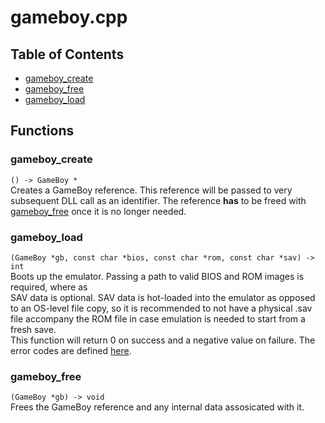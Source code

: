 # gameboy.cpp
## Table of Contents
- [gameboy_create](#gameboy_create)
- [gameboy_free](#gameboy_free)
- [gameboy_load](#gameboy_load)
## Functions
### gameboy_create
`() -> GameBoy *`  
Creates a GameBoy reference. This reference will be passed to very subsequent DLL call as an identifier. The reference **has** to be freed with [gameboy_free](#gameboy_free) once it is no longer needed.
### gameboy_load
`(GameBoy *gb, const char *bios, const char *rom, const char *sav) -> int`  
Boots up the emulator. Passing a path to valid BIOS and ROM images is required, where as  
SAV data is optional. SAV data is hot-loaded into the emulator as opposed to an OS-level file copy, so it is recommended to not have a physical .sav file accompany the ROM file in case emulation is needed to start from a fresh save.  
This function will return 0 on success and a negative value on failure. The error codes are defined [here](https://github.com/pokemon-speedrunning/gambatte-core/blob/master/libgambatte/include/loadres.h).
### gameboy_free
`(GameBoy *gb) -> void`  
Frees the GameBoy reference and any internal data assosicated with it.
